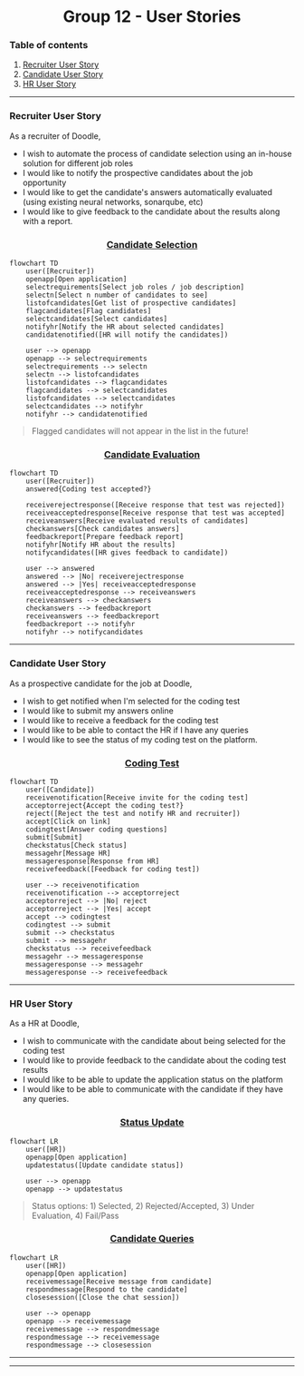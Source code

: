 # <div style="text-align: center;">Group 12 - User Stories<div>

### Table of contents
1. [Recruiter User Story](#recruiter-user-story)
2. [Candidate User Story](#candidate-user-story)
3. [HR User Story](#hr-user-story)

---

### Recruiter User Story

As a recruiter of Doodle, 
- I wish to automate the process of candidate selection using an in-house solution for different job roles
- I would like to notify the prospective candidates about the job opportunity
- I would like to get the candidate's answers automatically evaluated (using existing neural networks, sonarqube, etc)
- I would like to give feedback to the candidate about the results along with a report.

### <div style="text-align: center; text-decoration: underline;" >Candidate Selection</div>

```mermaid
flowchart TD
    user([Recruiter])
    openapp[Open application]
    selectrequirements[Select job roles / job description]
    selectn[Select n number of candidates to see]
    listofcandidates[Get list of prospective candidates]
    flagcandidates[Flag candidates]
    selectcandidates[Select candidates]
    notifyhr[Notify the HR about selected candidates]
    candidatenotified([HR will notify the candidates])

    user --> openapp
    openapp --> selectrequirements
    selectrequirements --> selectn
    selectn --> listofcandidates
    listofcandidates --> flagcandidates
    flagcandidates --> selectcandidates
    listofcandidates --> selectcandidates
    selectcandidates --> notifyhr
    notifyhr --> candidatenotified
```

> Flagged candidates will not appear in the list in the future!

### <div style="text-align: center; text-decoration: underline;">Candidate Evaluation</div>

```mermaid
flowchart TD
    user([Recruiter])
    answered{Coding test accepted?}

    receiverejectresponse([Receive response that test was rejected])
    receiveacceptedresponse[Receive response that test was accepted]
    receiveanswers[Receive evaluated results of candidates]
    checkanswers[Check candidates answers]
    feedbackreport[Prepare feedback report]
    notifyhr[Notify HR about the results]
    notifycandidates([HR gives feedback to candidate])

    user --> answered
    answered --> |No| receiverejectresponse
    answered --> |Yes| receiveacceptedresponse
    receiveacceptedresponse --> receiveanswers
    receiveanswers --> checkanswers
    checkanswers --> feedbackreport
    receiveanswers --> feedbackreport
    feedbackreport --> notifyhr
    notifyhr --> notifycandidates
```

---

### Candidate User Story

As a prospective candidate for the job at Doodle,
- I wish to get notified when I'm selected for the coding test
- I would like to submit my answers online
- I would like to receive a feedback for the coding test
- I would like to be able to contact the HR if I have any queries
- I would like to see the status of my coding test on the platform.

### <div style="text-align: center; text-decoration: underline;">Coding Test</div>

```mermaid
flowchart TD
    user([Candidate])
    receivenotification[Receive invite for the coding test]
    acceptorreject{Accept the coding test?}
    reject([Reject the test and notify HR and recruiter])
    accept[Click on link]
    codingtest[Answer coding questions]
    submit[Submit]
    checkstatus[Check status]
    messagehr[Message HR]
    messageresponse[Response from HR]
    receivefeedback([Feedback for coding test])

    user --> receivenotification
    receivenotification --> acceptorreject
    acceptorreject --> |No| reject
    acceptorreject --> |Yes| accept
    accept --> codingtest
    codingtest --> submit
    submit --> checkstatus
    submit --> messagehr
    checkstatus --> receivefeedback
    messagehr --> messageresponse
    messageresponse --> messagehr
    messageresponse --> receivefeedback
```

---

### HR User Story

As a HR at Doodle,
- I wish to communicate with the candidate about being selected for the coding test
- I would like to provide feedback to the candidate about the coding test results
- I would like to be able to update the application status on the platform
- I would like to be able to communicate with the candidate if they have any queries.

### <div style="text-align: center; text-decoration: underline;">Status Update</div>

```mermaid
flowchart LR
    user([HR])
    openapp[Open application]
    updatestatus([Update candidate status])

    user --> openapp
    openapp --> updatestatus
```

> Status options: 1) Selected, 2) Rejected/Accepted, 3) Under Evaluation, 4) Fail/Pass

### <div style="text-align: center; text-decoration: underline;">Candidate Queries</div>

```mermaid
flowchart LR
    user([HR])
    openapp[Open application]
    receivemessage[Receive message from candidate]
    respondmessage[Respond to the candidate]
    closesession([Close the chat session])

    user --> openapp
    openapp --> receivemessage
    receivemessage --> respondmessage
    respondmessage --> receivemessage
    respondmessage --> closesession
```

---
---